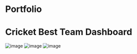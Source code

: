 # Portfolio
# Cricket Best Team Dashboard
![image](https://github.com/user-attachments/assets/9b8b6f26-ac46-4591-adb3-3d91321eb9d9)
![image](https://github.com/user-attachments/assets/f029ed29-b140-4e29-a78c-60e82c3d3198)
![image](https://github.com/user-attachments/assets/e1952ae5-fe78-475c-bf0a-65fabe18a85a)
